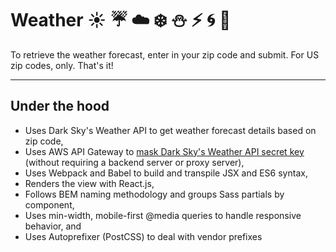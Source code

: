 # Weather :sunny: :umbrella: :cloud: :snowflake: :snowman: :zap: :cyclone: :foggy:
To retrieve the weather forecast, enter in your zip code and submit. For US zip codes, only. That's it!

---

## Under the hood
- Uses Dark Sky's Weather API to get weather forecast details based on zip code,
- Uses AWS API Gateway to [mask Dark Sky's Weather API secret key](https://darksky.net/dev/docs/faq#cross-origin) (without requiring a backend server or proxy server), 
- Uses Webpack and Babel to build and transpile JSX and ES6 syntax,
- Renders the view with React.js,
- Follows BEM naming methodology and groups Sass partials by component,
- Uses min-width, mobile-first @media queries to handle responsive behavior, and 
- Uses Autoprefixer (PostCSS) to deal with vendor prefixes